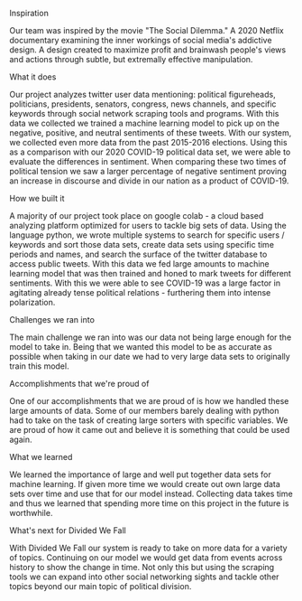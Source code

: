 Inspiration

Our team was inspired by the movie "The Social Dilemma." A 2020 Netflix documentary examining the inner workings of social media's addictive design. A design created to maximize profit and brainwash people's views and actions through subtle, but extremally effective manipulation.

What it does

Our project analyzes twitter user data mentioning: political figureheads, politicians, presidents, senators, congress, news channels, and specific keywords through social network scraping tools and programs. With this data we collected we trained a machine learning model to pick up on the negative, positive, and neutral sentiments of these tweets. With our system, we collected even more data from the past 2015-2016 elections. Using this as a comparison with our 2020 COVID-19 political data set, we were able to evaluate the differences in sentiment. When comparing these two times of political tension we saw a larger percentage of negative sentiment proving an increase in discourse and divide in our nation as a product of COVID-19.

How we built it

A majority of our project took place on google colab - a cloud based analyzing platform optimized for users to tackle big sets of data. Using the language python, we wrote multiple systems to search for specific users / keywords and sort those data sets, create data sets using specific time periods and names, and search the surface of the twitter database to access public tweets. With this data we fed large amounts to machine learning model that was then trained and honed to mark tweets for different sentiments. With this we were able to see COVID-19 was a large factor in agitating already tense political relations - furthering them into intense polarization.

Challenges we ran into

The main challenge we ran into was our data not being large enough for the model to take in. Being that we wanted this model to be as accurate as possible when taking in our date we had to very large data sets to originally train this model.

Accomplishments that we're proud of

One of our accomplishments that we are proud of is how we handled these large amounts of data. Some of our members barely dealing with python had to take on the task of creating large sorters with specific variables. We are proud of how it came out and believe it is something that could be used again.

What we learned

We learned the importance of large and well put together data sets for machine learning. If given more time we would create out own large data sets over time and use that for our model instead. Collecting data takes time and thus we learned that spending more time on this project in the future is worthwhile.

What's next for Divided We Fall

With Divided We Fall our system is ready to take on more data for a variety of topics. Continuing on our model we would get data from events across history to show the change in time. Not only this but using the scraping tools we can expand into other social networking sights and tackle other topics beyond our main topic of political division.
